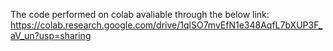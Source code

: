 The code performed on colab avaliable through the below link:
https://colab.research.google.com/drive/1qlSO7mvEfN1e348AqfL7bXUP3F_aV_un?usp=sharing

